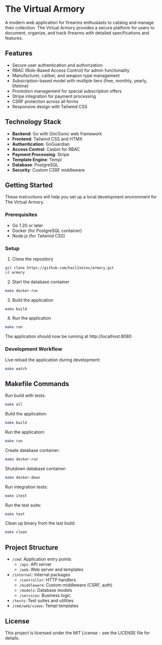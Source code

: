 # The Virtual Armory

A modern web application for firearms enthusiasts to catalog and manage their collection. The Virtual Armory provides a secure platform for users to document, organize, and track firearms with detailed specifications and features.

## Features

- Secure user authentication and authorization
- RBAC (Role-Based Access Control) for admin functionality
- Manufacturer, caliber, and weapon type management
- Subscription-based model with multiple tiers (free, monthly, yearly, lifetime)
- Promotion management for special subscription offers
- Stripe integration for payment processing
- CSRF protection across all forms
- Responsive design with Tailwind CSS

## Technology Stack

- **Backend**: Go with Gin/Gonic web framework
- **Frontend**: Tailwind CSS and HTMX
- **Authentication**: GoGuardian
- **Access Control**: Casbin for RBAC
- **Payment Processing**: Stripe
- **Template Engine**: Templ
- **Database**: PostgreSQL
- **Security**: Custom CSRF middleware

## Getting Started

These instructions will help you set up a local development environment for The Virtual Armory.

### Prerequisites

- Go 1.20 or later
- Docker (for PostgreSQL container)
- Node.js (for Tailwind CSS)

### Setup

1. Clone the repository
```bash
git clone https://github.com/hail2skins/armory.git
cd armory
```

2. Start the database container
```bash
make docker-run
```

3. Build the application
```bash
make build
```

4. Run the application
```bash
make run
```

The application should now be running at http://localhost:8080

### Development Workflow

Live reload the application during development:
```bash
make watch
```

## Makefile Commands

Run build with tests:
```bash
make all
```

Build the application:
```bash
make build
```

Run the application:
```bash
make run
```

Create database container:
```bash
make docker-run
```

Shutdown database container:
```bash
make docker-down
```

Run integration tests:
```bash
make itest
```

Run the test suite:
```bash
make test
```

Clean up binary from the last build:
```bash
make clean
```

## Project Structure

- `/cmd`: Application entry points
  - `/api`: API server
  - `/web`: Web server and templates
- `/internal`: Internal packages
  - `/controller`: HTTP handlers
  - `/middleware`: Custom middleware (CSRF, auth)
  - `/models`: Database models
  - `/services`: Business logic
- `/tests`: Test suites and utilities
- `/cmd/web/views`: Templ templates

## License

This project is licensed under the MIT License - see the LICENSE file for details.
